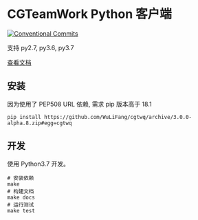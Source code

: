 # CGTeamWork Python 客户端

[![Conventional Commits](https://img.shields.io/badge/Conventional%20Commits-1.0.0-yellow.svg)](https://conventionalcommits.org)

支持 py2.7, py3.6, py3.7

[查看文档](https://wulifang.github.io/cgtwq/)

## 安装

因为使用了 PEP508 URL 依赖, 需求 pip 版本高于 18.1

```shell
pip install https://github.com/WuLiFang/cgtwq/archive/3.0.0-alpha.8.zip#egg=cgtwq
```

## 开发

使用 Python3.7 开发。

```shell
# 安装依赖
make
# 构建文档
make docs
# 运行测试
make test
```
